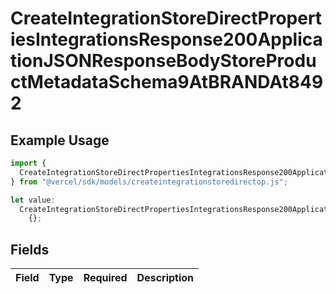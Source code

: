 # CreateIntegrationStoreDirectPropertiesIntegrationsResponse200ApplicationJSONResponseBodyStoreProductMetadataSchema9AtBRANDAt8492

## Example Usage

```typescript
import {
  CreateIntegrationStoreDirectPropertiesIntegrationsResponse200ApplicationJSONResponseBodyStoreProductMetadataSchema9AtBRANDAt8492,
} from "@vercel/sdk/models/createintegrationstoredirectop.js";

let value:
  CreateIntegrationStoreDirectPropertiesIntegrationsResponse200ApplicationJSONResponseBodyStoreProductMetadataSchema9AtBRANDAt8492 =
    {};
```

## Fields

| Field       | Type        | Required    | Description |
| ----------- | ----------- | ----------- | ----------- |